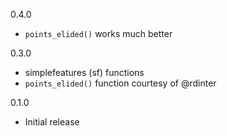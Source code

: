 0.4.0
* `points_elided()` works much better

0.3.0
* simplefeatures (sf) functions
* `points_elided()` function courtesy of @rdinter

0.1.0 
* Initial release
